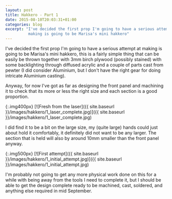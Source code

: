 ```yaml
---
layout: post
title: Hakkero - Part 1
date: 2015-08-10T20:03:31+01:00
categories: blog
excerpt: "I've decided the first prop I'm going to have a serious attempt at
          making is going to be Marisa's mini hakkero"
---
```


I've decided the first prop I'm going to have a serious attempt at making is
going to be Marisa's mini hakkero, this is a fairly simple thing that can be
easily be thrown together with 3mm birch plywood (possibly stained) with some
backlighting through diffused acrylic and a couple of parts cast from pewter (I
did consider Aluminium, but I don't have the right gear for doing intricate
Aluminium casting).

Anyway, for now I've got as far as designing the front panel and machining it to
check that its more or less the right size and each section is a good
proportion.

{:.img400px}
[![Fresh from the laser]({{ site.baseurl }}/images/hakkero/1_laser_complete.jpg)]({{ site.baseurl }}/images/hakkero/1_laser_complete.jpg)

I did find it to be a bit on the large size, my (quite large) hands could just
about hold it comfortably, it definitely did not want to be any larger. The
section that is held will also by around 10mm smaller than the front panel
anyway.

{:.img500px}
[![First attempt]({{ site.baseurl }}/images/hakkero/1_initial_attempt.jpg)]({{ site.baseurl }}/images/hakkero/1_initial_attempt.jpg)

I'm probably not going to get any more physical work done on this for a while
with being away from the tools I need to complete it, but I should be able to
get the design complete ready to be machined, cast, soldered, and anything else
required in mid September.
